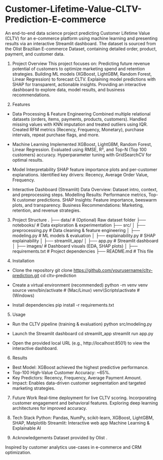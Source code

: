 # Customer-Lifetime-Value-CLTV-Prediction-E-commerce
An end-to-end data science project predicting Customer Lifetime Value (CLTV) for an e-commerce platform using machine learning and presenting results via an interactive Streamlit dashboard.
The dataset is sourced from the Olist Brazilian E-commerce Dataset, containing detailed order, product, payment, and customer data.

1. Project Overview
This project focuses on:
Predicting future revenue potential of customers to optimize marketing spend and retention strategies.
Building ML models (XGBoost, LightGBM, Random Forest, Linear Regression) to forecast CLTV.
Explaining model predictions with SHAP for transparent, actionable insights.
Providing an interactive dashboard to explore data, model results, and business recommendations.

2. Features
- Data Processing & Feature Engineering
Combined multiple relational datasets (orders, items, payments, products, customers).
Handled missing values with KNN imputation and treated outliers using IQR.
Created RFM metrics (Recency, Frequency, Monetary), purchase intervals, repeat purchase flags, and more.

- Machine Learning
Implemented XGBoost, LightGBM, Random Forest, Linear Regression.
Evaluated using RMSE, R², and Top-N (Top 100 customers) accuracy.
Hyperparameter tuning with GridSearchCV for optimal results.

- Model Interpretability
SHAP feature importance plots and per-customer explanations.
Identified key drivers: Recency, Average Order Value, Frequency.

- Interactive Dashboard (Streamlit)
Data Overview: Dataset intro, context, and preprocessing steps.
Modelling Results: Performance metrics, Top-N customer predictions.
SHAP Insights: Feature importance, beeswarm plots, and transparency.
Business Recommendations: Marketing, retention, and revenue strategies.

3. Project Structure
.
├── data/                          # (Optional) Raw dataset folder
├── notebooks/                     # Data exploration & experimentation
├── src/
│   ├── preprocessing.py           # Data cleaning & feature engineering
│   ├── modeling.py                # ML models & evaluation
│   ├── explainability.py          # SHAP explainability
│
├── streamlit_app/
│   ├── app.py                     # Streamlit dashboard
│   ├── images/                    # Dashboard visuals (EDA, SHAP plots)
│
├── requirements.txt               # Project dependencies
├── README.md                      # This file


4. Installation
- Clone the repository
git clone https://github.com/yourusername/cltv-prediction.git
cd cltv-prediction

- Create a virtual environment (recommended)
python -m venv venv
source venv/bin/activate      # (Mac/Linux)
venv\Scripts\activate         # (Windows)

- Install dependencies
pip install -r requirements.txt

5. Usage
- Run the CLTV pipeline (training & evaluation)
python src/modeling.py

- Launch the Streamlit dashboard
cd streamlit_app
streamlit run app.py

- Open the provided local URL (e.g., http://localhost:8501) to view the interactive dashboard.

6. Results

- Best Model: XGBoost achieved the highest predictive performance.
- Top-100 High-Value Customer Accuracy: ~65%.
- Key Predictors: Recency, Frequency, Average Payment Amount.
- Impact: Enables data-driven customer segmentation and targeted marketing strategies.


7. Future Work
Real-time deployment for live CLTV scoring.
Incorporating customer engagement and behavioral features.
Exploring deep learning architectures for improved accuracy.

9. Tech Stack
Python: Pandas, NumPy, scikit-learn, XGBoost, LightGBM, SHAP, Matplotlib
Streamlit: Interactive web app
Machine Learning & Explainable AI

10. Acknowledgements
Dataset provided by Olist
.

Inspired by customer analytics use-cases in e-commerce and CRM optimization.
